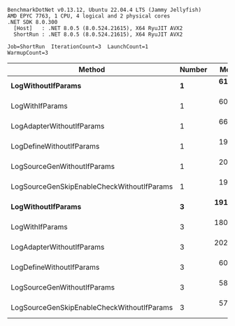 ```

BenchmarkDotNet v0.13.12, Ubuntu 22.04.4 LTS (Jammy Jellyfish)
AMD EPYC 7763, 1 CPU, 4 logical and 2 physical cores
.NET SDK 8.0.300
  [Host]   : .NET 8.0.5 (8.0.524.21615), X64 RyuJIT AVX2
  ShortRun : .NET 8.0.5 (8.0.524.21615), X64 RyuJIT AVX2

Job=ShortRun  IterationCount=3  LaunchCount=1  
WarmupCount=3  

```
| Method                                     | Number | Mean      | Error     | StdDev   | Min       | Max       | Gen0   | Allocated |
|------------------------------------------- |------- |----------:|----------:|---------:|----------:|----------:|-------:|----------:|
| **LogWithoutIfParams**                         | **1**      |  **61.65 ns** |  **1.525 ns** | **0.084 ns** |  **61.56 ns** |  **61.72 ns** | **0.0010** |      **88 B** |
| LogWithIfParams                            | 1      |  60.35 ns |  9.180 ns | 0.503 ns |  60.00 ns |  60.93 ns | 0.0010 |      88 B |
| LogAdapterWithoutIfParams                  | 1      |  66.31 ns |  7.315 ns | 0.401 ns |  66.04 ns |  66.77 ns | 0.0010 |      88 B |
| LogDefineWithoutIfParams                   | 1      |  19.83 ns |  0.613 ns | 0.034 ns |  19.80 ns |  19.86 ns |      - |         - |
| LogSourceGenWithoutIfParams                | 1      |  20.09 ns |  4.950 ns | 0.271 ns |  19.90 ns |  20.40 ns |      - |         - |
| LogSourceGenSkipEnableCheckWithoutIfParams | 1      |  19.24 ns |  0.541 ns | 0.030 ns |  19.22 ns |  19.27 ns |      - |         - |
| **LogWithoutIfParams**                         | **3**      | **191.31 ns** | **45.135 ns** | **2.474 ns** | **189.69 ns** | **194.16 ns** | **0.0031** |     **264 B** |
| LogWithIfParams                            | 3      | 180.51 ns | 26.794 ns | 1.469 ns | 178.87 ns | 181.71 ns | 0.0031 |     264 B |
| LogAdapterWithoutIfParams                  | 3      | 202.77 ns | 49.477 ns | 2.712 ns | 199.65 ns | 204.56 ns | 0.0031 |     264 B |
| LogDefineWithoutIfParams                   | 3      |  60.89 ns | 41.325 ns | 2.265 ns |  59.03 ns |  63.41 ns |      - |         - |
| LogSourceGenWithoutIfParams                | 3      |  58.72 ns |  2.861 ns | 0.157 ns |  58.54 ns |  58.82 ns |      - |         - |
| LogSourceGenSkipEnableCheckWithoutIfParams | 3      |  57.84 ns |  1.964 ns | 0.108 ns |  57.73 ns |  57.95 ns |      - |         - |

